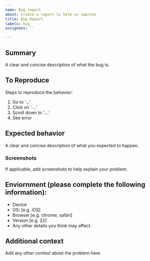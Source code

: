```yaml
---
name: Bug report
about: Create a report to help us improve
title: Bug Report
labels: bug
assignees: ''

---
```


## Summary
A clear and concise description of what the bug is.

## To Reproduce
Steps to reproduce the behavior:
1. Go to '...'
2. Click on '....'
3. Scroll down to '....'
4. See error

## Expected behavior
A clear and concise description of what you expected to happen.

### Screenshots
If applicable, add screenshots to help explain your problem.

## Enviornment (please complete the following information):
 - Device
 - OS: [e.g. iOS]
 - Browser [e.g. chrome, safari]
 - Version [e.g. 22]
 - Any other details you think may affect. 

## Additional context
Add any other context about the problem here.
